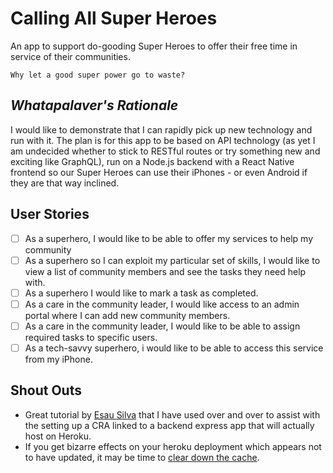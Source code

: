 Calling All Super Heroes
========

An app to support do-gooding Super Heroes to offer their free time in service of their communities.  

`Why let a good super power go to waste?`

*Whatapalaver's Rationale* 
----- 
I would like to demonstrate that I can rapidly pick up new technology and run with it. The plan is for this app to be based on API technology (as yet I am undecided whether to stick to RESTful routes or try something new and exciting like GraphQL), run on a Node.js backend with a React Native frontend so our Super Heroes can use their iPhones - or even Android if they are that way inclined.

User Stories
-----

- [ ] As a superhero, I would like to be able to offer my services to help my community
- [ ] As a superhero so I can exploit my particular set of skills, I would like to view a list of community members and see the tasks they need help with.
- [ ] As a superhero I would like to mark a task as completed.
- [ ] As a care in the community leader, I would like access to an admin portal where I can add new community members.
- [ ] As a care in the community leader, I would like to be able to assign required tasks to specific users.
- [ ] As a tech-savvy superhero, i would like to be able to access this service from my iPhone.

Shout Outs
------

- Great tutorial by [Esau Silva](https://medium.freecodecamp.org/how-to-make-create-react-app-work-with-a-node-backend-api-7c5c48acb1b0) that I have used over and over to assist with the setting up a CRA linked to a backend express app that will actually host on Heroku.
- If you get bizarre effects on your heroku deployment which appears not to have updated, it may be time to [clear down the cache](https://help.heroku.com/18PI5RSY/how-do-i-clear-the-build-cache).

